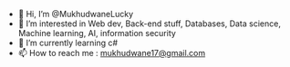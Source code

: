 - 👋 Hi, I’m @MukhudwaneLucky
- 👀 I’m interested in Web dev, Back-end stuff, Databases, Data science, Machine learning, AI, information security
- 🌱 I’m currently learning c#  
- 📫 How to reach me : mukhudwane17@gmail.com

<!---
MukhudwaneLucky/MukhudwaneLucky is a ✨ special ✨ repository because its `README.md` (this file) appears on your GitHub profile.
You can click the Preview link to take a look at your changes.
--->
